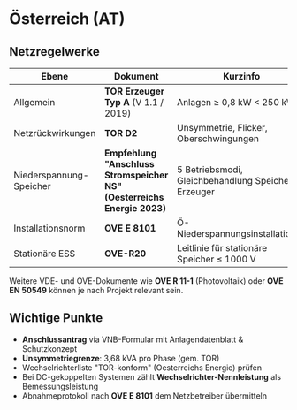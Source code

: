 # Österreich (AT)

## Netzregelwerke

| Ebene | Dokument | Kurzinfo |
| --- | --- | --- |
| Allgemein | **TOR Erzeuger Typ A** (V 1.1 / 2019) | Anlagen ≥ 0,8 kW < 250 kW |
| Netzrückwirkungen | **TOR D2** | Unsymmetrie, Flicker, Oberschwingungen |
| Niederspannung-Speicher | **Empfehlung "Anschluss Stromspeicher NS" (Oesterreichs Energie 2023)** | 5 Betriebsmodi, Gleichbehandlung Speicher = Erzeuger |
| Installationsnorm | **OVE E 8101** | Ö-Niederspannungsinstallationen |
| Stationäre ESS | **OVE-R20** | Leitlinie für stationäre Speicher ≤ 1000 V |

Weitere VDE- und OVE-Dokumente wie **OVE R 11-1** (Photovoltaik) oder **OVE EN 50549** können je nach Projekt relevant sein.

## Wichtige Punkte

* **Anschlussantrag** via VNB-Formular mit Anlagendatenblatt & Schutzkonzept
* **Unsymmetriegrenze**: 3,68 kVA pro Phase (gem. TOR)
* Wechselrichterliste "TOR-konform" (Oesterreichs Energie) prüfen
* Bei DC-gekoppelten Systemen zählt **Wechselrichter-Nennleistung** als Bemessungsleistung
* Abnahmeprotokoll nach **OVE E 8101** dem Netzbetreiber übermitteln

